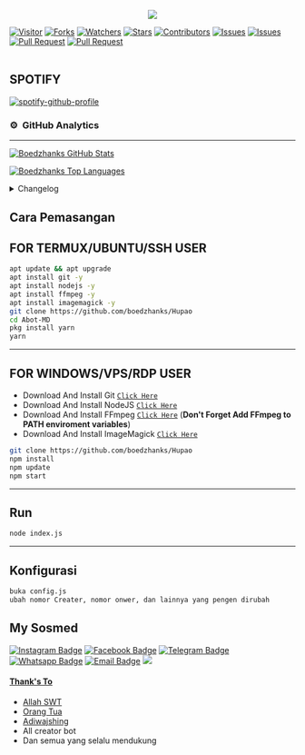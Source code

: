 <img src="https://camo.githubusercontent.com/82291b0fe831bfc6781e07fc5090cbd0a8b912bb8b8d4fec0696c881834f81ac/68747470733a2f2f70726f626f742e6d656469612f394575424971676170492e676966" width="800" height="3">

<p align="center">
<img src="https://media1.tenor.com/m/42A6vafhlsEAAAAC/hu-tao-loop.gif" />
</p>

<a href="https://visitor-badge.glitch.me/badge?page_id=boedzhanks/Hupao"><img title="Visitor" src="https://visitor-badge.glitch.me/badge?page_id=boedzhanks/Hupao"></a>
<a href="https://github.com/boedzhanks/Hupao/network/members"><img title="Forks" src="https://img.shields.io/github/forks/boedzhanks/Hupao?label=Forks&color=blue&style=flat-square"></a>
<a href="https://github.com/boedzhanks/Hupao/watchers"><img title="Watchers" src="https://img.shields.io/github/watchers/boedzhanks/Hupao?label=Watchers&color=green&style=flat-square"></a>
<a href="https://github.com/boedzhanks/Hupao/stargazers"><img title="Stars" src="https://img.shields.io/github/stars/boedzhanks/Hupao?label=Stars&color=yellow&style=flat-square"></a>
<a href="https://github.com/boedzhanks/Hupao/graphs/contributors"><img title="Contributors" src="https://img.shields.io/github/contributors/boedzhanks/Hupao?label=Contributors&color=blue&style=flat-square"></a>
<a href="https://github.com/boedzhanks/Hupao/issues"><img title="Issues" src="https://img.shields.io/github/issues/boedzhanks/Hupao?label=Issues&color=success&style=flat-square"></a>
<a href="https://github.com/boedzhanks/Hupao/issues?q=is%3Aissue+is%3Aclosed"><img title="Issues" src="https://img.shields.io/github/issues-closed/boedzhanks/Hupao?label=Issues&color=red&style=flat-square"></a>
<a href="https://github.com/boedzhanks/Hupao/pulls"><img title="Pull Request" src="https://img.shields.io/github/issues-pr/boedzhanks/Hupao?label=PullRequest&color=success&style=flat-square"></a>
<a href="https://github.com/boedzhanks/Hupao/pulls?q=is%3Apr+is%3Aclosed"><img title="Pull Request" src="https://img.shields.io/github/issues-pr-closed/boedzhanks/Hupao?label=PullRequest&color=red&style=flat-square"></a>
<br>
<br>

## SPOTIFY
[![spotify-github-profile](https://spotify-github-profile.vercel.app/api/view?uid=3127pz43djmdoscijja57u6ux4tm&cover_image=true&theme=natemoo-re&show_offline=false&background_color=121212&interchange=false&bar_color=53b14f&bar_color_cover=true)](https://github.com/kittinan/spotify-github-profile)

### ⚙ &nbsp;GitHub Analytics

---

[![Boedzhanks GitHub Stats](https://github-readme-stats.vercel.app/api?username=boedzhanks&show_icons=true&hide=issues&theme=radical)](https://github-readme-stats.vercel.app)

[![Boedzhanks Top Languages](https://github-readme-stats.vercel.app/api/top-langs?username=boedzhanks&layout=compact&theme=radical)](https://github-readme-stats.vercel.app)

<details>
 <summary>Changelog</summary>

## 25 Mei 2023

- First Commit

</details>

## Cara Pemasangan

## FOR TERMUX/UBUNTU/SSH USER

```bash
apt update && apt upgrade
apt install git -y
apt install nodejs -y
apt install ffmpeg -y
apt install imagemagick -y
git clone https://github.com/boedzhanks/Hupao
cd Abot-MD
pkg install yarn
yarn

```

---

## FOR WINDOWS/VPS/RDP USER

- Download And Install Git [`Click Here`](https://git-scm.com/downloads)
- Download And Install NodeJS [`Click Here`](https://nodejs.org/en/download)
- Download And Install FFmpeg [`Click Here`](https://ffmpeg.org/download.html) (**Don't Forget Add FFmpeg to PATH enviroment variables**)
- Download And Install ImageMagick [`Click Here`](https://imagemagick.org/script/download.php)

```bash
git clone https://github.com/boedzhanks/Hupao
npm install
npm update
npm start
```

---

## Run

```bash
node index.js
```

---

## Konfigurasi

```bash
buka config.js
ubah nomor Creater, nomor onwer, dan lainnya yang pengen dirubah
```

## My Sosmed

[![Instagram Badge](https://img.shields.io/badge/-Instagram-e4405f?style=flat-square&logo=Instagram&logoColor=white)](https://www.instagram.com/boedzhanks.store/)
[![Facebook Badge](https://img.shields.io/badge/-Facebook-0088cc?style=flat-square&logo=Facebook&logoColor=white)](https://www.facebook.com/boedzhanks.store)
[![Telegram Badge](https://img.shields.io/badge/-Telegram-0088cc?style=flat-square&logo=Telegram&logoColor=white)](https://t.me/Boedzhanks)
[![Whatsapp Badge](https://img.shields.io/badge/-Whatsapp-%808080?style=flat-square&logo=Whatsapp&logoColor=white)](https://whatsapp.com/channel/0029VaFfHadL2ATu3IAERZ2T)
[![Email Badge](https://img.shields.io/badge/Email-3b5998?style=flat-square&logo=email&logoColor=white)](mailto:hardiansyahramadhani084@gmail.com)
<a href="https://github.com/boedzhanks"><img src="https://img.shields.io/badge/-GitHub-black?style=flat-square&logo=github" />

#### Thank's To

- Allah SWT
- Orang Tua
- [Adiwajshing](https://github.com/adiwajshing)
- All creator bot
- Dan semua yang selalu mendukung

<img src="https://camo.githubusercontent.com/82291b0fe831bfc6781e07fc5090cbd0a8b912bb8b8d4fec0696c881834f81ac/68747470733a2f2f70726f626f742e6d656469612f394575424971676170492e676966" width="800" height="3">
